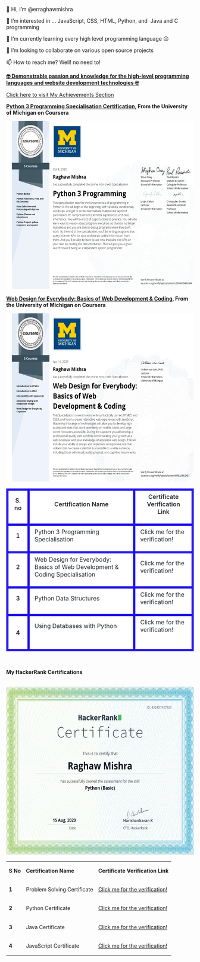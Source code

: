<p>👋 Hi, I&rsquo;m @erraghawmishra</p>
<p>👀 I&rsquo;m interested in ... JavaScript, CSS, HTML, Python, and &nbsp;Java and C programming</p>
<p>🌱 I&rsquo;m currently learning every high level programming language 😉</p>
<p>💞️ I&rsquo;m looking to collaborate on various open source projects</p>
<p>📫 How to reach me? Well! no need to!</p>

<b><u> 🤓 Demonstrable passion and knowledge for the high-level programming languages and website development technologies 🤓</u></b>
<p>
  <a href="https://github.com/erraghawmishra/My-Achievements-certifications">Click here to visit My Achievements Section</a>
<p><strong><a href="https://www.coursera.org/account/accomplishments/specialization/LEDHAFD4XUGW" target="_blank">Python 3 Programming Specialisation Certification</a>, From the University of Michigan on Coursera</strong></p>
<img src="https://github.com/erraghawmishra/My-Achievements-certifications/blob/31655511fb1e6dc8eb347ad621e89d6c47cc7569/Python%20Specialisation.jpg" width="800" height="450">
<p><strong><a href="https://www.coursera.org/account/accomplishments/specialization/B9ELU3JUZKLY">Web Design for Everybody: Basics of Web Development & Coding</a>, From the University of Michigan on Coursera</strong></p>
<img src="https://github.com/erraghawmishra/My-Achievements-certifications/blob/f8d65aad20238a02b9a90c45270b240e58764c0e/Web%20development%20Specialisation-page-001.jpg" width="800" height="450">

<br>
<table class="unchanged rich-diff-level-one" style='box-sizing: border-box; border-spacing: 0px; border-collapse: separate; display: block; width: max-content; max-width: 100%; overflow: auto; color: rgb(36, 41, 46); font-family: -apple-system, BlinkMacSystemFont, "Segoe UI", Helvetica, Arial, sans-serif, "Apple Color Emoji", "Segoe UI Emoji"; font-size: 16px; font-style: normal; font-variant-ligatures: normal; font-variant-caps: normal; font-weight: 400; letter-spacing: normal; orphans: 2; text-align: start; text-transform: none; white-space: normal; widows: 2; word-spacing: 0px; -webkit-text-stroke-width: 0px; background-color: rgb(255, 255, 255); text-decoration-thickness: initial; text-decoration-style: initial; text-decoration-color: initial; border: solid rgb(31, 17, 238);'>
    <tbody style="box-sizing: border-box;">
        <tr style="box-sizing: border-box; background-color: var(--color-bg-primary); border-top: 1px solid var(--color-markdown-table-tr-border);">
            <td style="box-sizing: border-box; padding: 6px 13px; border: solid rgb(31, 17, 238);">
                <p class="unchanged" style="box-sizing: border-box; margin-top: 0px; margin-bottom: 16px; text-align: center;"><strong style="box-sizing: border-box; font-weight: 600;">S. no</strong></p>
            </td>
            <td style="box-sizing: border-box; padding: 6px 13px; border: solid rgb(31, 17, 238);">
                <p class="unchanged" style="box-sizing: border-box; margin-top: 0px; margin-bottom: 16px; text-align: center;"><strong style="box-sizing: border-box; font-weight: 600;">Certification Name</strong></p>
            </td>
            <td style="box-sizing: border-box; padding: 6px 13px; border: solid rgb(31, 17, 238);">
                <p class="unchanged" style="box-sizing: border-box; margin-top: 0px; margin-bottom: 16px; text-align: center;"><strong style="box-sizing: border-box; font-weight: 600;">Certificate Verification Link</strong></p>
            </td>
        </tr>
        <tr style="box-sizing: border-box; background-color: var(--color-bg-tertiary); border-top: 1px solid var(--color-markdown-table-tr-border);">
            <td style="box-sizing: border-box; padding: 6px 13px; border: solid rgb(31, 17, 238);">
                <p class="unchanged" style="box-sizing: border-box; margin-top: 0px; margin-bottom: 16px; text-align: center;"><strong style="box-sizing: border-box; font-weight: 600;">1</strong></p>
            </td>
            <td style="box-sizing: border-box; padding: 6px 13px; border: solid rgb(31, 17, 238);">
                <p class="unchanged" style="box-sizing: border-box; margin-top: 0px; margin-bottom: 16px;">Python 3 Programming Specialisation&nbsp;</p>
            </td>
            <td style="box-sizing: border-box; padding: 6px 13px; border: solid rgb(31, 17, 238);">
                <p class="unchanged" style="box-sizing: border-box; margin-top: 0px; margin-bottom: 16px;"><a href="https://www.coursera.org/account/accomplishments/specialization/LEDHAFD4XUGW" rel="nofollow" style="box-sizing: border-box; background-color: initial; color: var(--color-text-link); text-decoration: none;">Click me for the verification!</a></p>
            </td>
        </tr>
        <tr style="box-sizing: border-box; background-color: var(--color-bg-primary); border-top: 1px solid var(--color-markdown-table-tr-border);">
            <td style="box-sizing: border-box; padding: 6px 13px; border: solid rgb(31, 17, 238);">
                <p class="unchanged" style="box-sizing: border-box; margin-top: 0px; margin-bottom: 16px; text-align: center;"><strong style="box-sizing: border-box; font-weight: 600;">2</strong></p>
            </td>
            <td style="box-sizing: border-box; padding: 6px 13px; border: solid rgb(31, 17, 238);">
                <p class="unchanged" style="box-sizing: border-box; margin-top: 0px; margin-bottom: 16px;">Web Design for Everybody: Basics of Web Development &amp; Coding Specialisation</p>
            </td>
            <td style="box-sizing: border-box; padding: 6px 13px; border: solid rgb(31, 17, 238);">
                <p class="unchanged" style="box-sizing: border-box; margin-top: 0px; margin-bottom: 16px;"><a href="https://www.coursera.org/account/accomplishments/specialization/B9ELU3JUZKLY" style="box-sizing: border-box; background-color: initial; color: var(--color-text-link); text-decoration: none;">Click me for the verification!</a></p>
            </td>
        </tr>
        <tr style="box-sizing: border-box; background-color: var(--color-bg-tertiary); border-top: 1px solid var(--color-markdown-table-tr-border);">
            <td style="box-sizing: border-box; padding: 6px 13px; border: solid rgb(31, 17, 238);">
                <p class="unchanged" style="box-sizing: border-box; margin-top: 0px; margin-bottom: 16px; text-align: center;"><strong style="box-sizing: border-box; font-weight: 600;">3</strong></p>
            </td>
            <td style="box-sizing: border-box; padding: 6px 13px; border: solid rgb(31, 17, 238);">
                <p class="unchanged" style="box-sizing: border-box; margin-top: 0px; margin-bottom: 16px;">Python Data Structures</p>
            </td>
            <td style="box-sizing: border-box; padding: 6px 13px; border: solid rgb(31, 17, 238);">
                <p class="unchanged" style="box-sizing: border-box; margin-top: 0px; margin-bottom: 16px;"><a href="https://www.coursera.org/account/accomplishments/verify/UZK9XB87PVRM" rel="nofollow" style="box-sizing: border-box; background-color: initial; color: var(--color-text-link); text-decoration: none;">Click me for the verification!</a></p>
            </td>
        </tr>
        <tr>
            <td style="box-sizing: border-box; padding: 6px 13px; border: solid rgb(31, 17, 238);">
                <div style="text-align: center;"><strong>4</strong></div>
            </td>
            <td style="box-sizing: border-box; padding: 6px 13px; border: solid rgb(31, 17, 238);">
                <p class="unchanged" style="box-sizing: border-box; margin-top: 0px; margin-bottom: 16px;">Using Databases with Python</p><br>
            </td>
            <td style="box-sizing: border-box; padding: 6px 13px; border: solid rgb(31, 17, 238);">
                <p class="unchanged" style="box-sizing: border-box; margin-top: 0px; margin-bottom: 16px;"><a href="https://www.coursera.org/account/accomplishments/verify/G2EYDCHAAJ6D" rel="nofollow" style="box-sizing: border-box; background-color: initial; color: var(--color-text-link); text-decoration: none;">Click me for the verification!</a></p><br>
            </td>
        </tr>
    </tbody>
</table>
<br>
<p><strong>My HackerRank Certifications</strong></p>
<br>
<img src="https://github.com/erraghawmishra/My-Achievements-certifications/blob/f8d65aad20238a02b9a90c45270b240e58764c0e/Python%20HackerRank%20Certification.png" alt="Python 3 Programming Specialisation" width="800" height="450"><br>
<table>
<tbody>
<tr>
<td>
<p><strong>S No</strong></p>
</td>
<td>
<p><strong>Certification Name</strong></p>
</td>
<td>
<p><strong>Certificate Verification Link</strong></p>
</td>
</tr>
<tr>
<td>
<p><strong>1</strong></p>
</td>
<td>
<p><span style="font-weight: 400;">Problem Solving Certificate</span></p>
</td>
<td>
<p><a href="https://www.hackerrank.com/certificates/0706e91d3cc5"><span style="font-weight: 400;">Click me for the verification!</span></a></p>
</td>
</tr>
<tr>
<td>
<p><strong>2</strong></p>
</td>
<td>
<p><span style="font-weight: 400;">Python Certificate</span></p>
</td>
<td>
<p><a href="https://www.hackerrank.com/certificates/4524d7a57929"><span style="font-weight: 400;">Click me for the verification!</span></a></p>
</td>
</tr>
<tr>
<td>
<p><strong>3</strong></p>
</td>
<td>
<p><span style="font-weight: 400;">Java Certificate</span></p>
</td>
<td>
<p><a href="https://www.hackerrank.com/certificates/e6edcb13b131"><span style="font-weight: 400;">Click me for the verification!</span></a></p>
</td>
</tr>
<tr>
<td>
<p><strong>4</strong></p>
</td>
<td>
<p><span style="font-weight: 400;">JavaScript Certificate</span></p>
</td>
<td>
<p><a href="https://www.hackerrank.com/certificates/841950f98753"><span style="font-weight: 400;">Click me for the verification!</span></a></p>
</td>
</tr>
</tbody>
</table>
